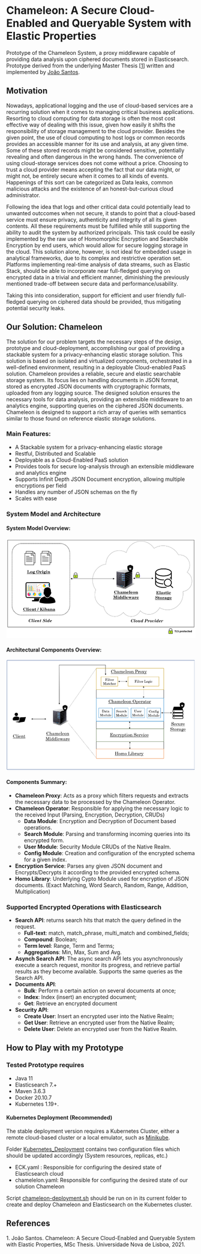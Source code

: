 # Chameleon: A Secure Cloud-Enabled and Queryable System with Elastic Properties

Prototype of the Chameleon System, a proxy middleware capable of providing data analysis upon ciphered documents stored in Elasticsearch. 
Prototype derived from the underlying Master Thesis [[1](#thesis)] written and implemented by [João Santos](https://www.linkedin.com/in/jsantos-js/).

## Motivation
Nowadays, applicational logging and the use of cloud-based services are a recurring solution when it comes to managing critical business applications. Resorting to cloud
computing for data storage is often the most cost effective way of dealing with this issue, given how easily it shifts the responsibility of storage management to the cloud provider. Besides the given point, the use of cloud computing to host logs or common records provides an accessible manner for its use and analysis, at any given time. Some of these stored records might be considered sensitive, potentially revealing and often dangerous in the wrong hands.
The convenience of using cloud-storage services does not come without a price. Choosing to trust a cloud provider means accepting the fact that our data might, or might not,
be entirely secure when it comes to all kinds of events. Happenings of this sort can be
categorized as Data leaks, common malicious attacks and the existence of an honest-but-curious cloud administrator.

Following the idea that logs and other critical data could potentially lead to unwanted outccomes when not secure, it stands to point that a cloud-based service must ensure privacy,
authenticity and integrity of all its given contents. All these requirements must be fulfilled while still supporting the ability to audit the system by authorized principals. This
task could be easily implemented by the raw use of Homomorphic Encryption and
Searchable Encryption by end users, which would allow for secure logging storage
in the cloud. This solution alone, however, is not ideal for embedded usage in analytical
frameworks, due to its complex and restrictive operation set. Platforms implementing
real-time analysis of data streams, such as Elastic Stack, should be able to incorporate near
full-fledged querying on encrypted data in a trivial and efficient manner, diminishing the
previously mentioned trade-off between secure data and performance/usability.


Taking this into consideration, support for efficient and user friendly full-fledged
querying on ciphered data should be provided, thus mitigating potential security leaks.

## Our Solution: Chameleon

The solution for our problem targets the necessary steps of the design, prototype and
cloud-deployment, accomplishing our goal of providing a stackable system for a privacy-enhancing elastic storage solution. This solution is based on isolated and virtualized
components, orchestrated in a well-defined environment, resulting in a deployable Cloud-enabled PaaS
solution.
Chameleon provides a reliable, secure and elastic
searchable storage system. Its focus lies on handling documents in JSON format, stored
as encrypted JSON documents with cryptographic formats, uploaded from any logging
source. The designed solution ensures the necessary tools for data analysis, providing an
extensible middleware to an analytics engine, supporting queries on the ciphered JSON
documents. Chameleon is designed to support a rich array of queries with semantics
similar to those found on reference elastic storage solutions.

### Main Features:
* A Stackable system for a privacy-enhancing elastic storage
* Restful, Distributed and Scalable
* Deployable as a Cloud-Enabled PaaS solution
* Provides tools for secure log-analysis through an extensible middleware and analytics engine
* Supports Infinit Depth JSON Document encryption, allowing multiple encryptions per field
* Handles any number of JSON schemas on the fly
* Scales with ease

### System Model and Architecture

#### System Model Overview:

![alt text](Figures/model.png)

#### Architectural Components Overview:

![alt text](Figures/arch.png)

#### Components Summary:
* __Chameleon Proxy__: Acts as a proxy which filters requests and extracts the necessary data to be processed by the Chameleon Operator.
* __Chameleon Operator__: Responsible for applying the necessary logic to the received Input (Parsing, Encryption, Decryption, CRUDs)
  * __Data Module__: Encryption and Decryption of Document based operations.
  * __Search Module__: Parsing and transforming incoming queries into its encrypted form.
  * __User Module__: Security Module CRUDs of the Native Realm.
  * __Config Module__: Creation and configuration of the encrypted schema for a given index.
* __Encryption Service__: Parses any given JSON document and Encrypts/Decrypts it according to the provided encrypted schema.
* __Homo Library__: Underlying Cypto Module used for encryption of JSON documents. (Exact Matching, Word Search, Random, Range, Addition, Multiplication) 

### Supported Encrypted Operations with Elasticsearch
* __Search API__: returns search hits that match the query defined in the request.
  * __Full-text__: match, match_phrase, multi_match and combined_fields;
  * __Compound__: Boolean;
  * __Term level__: Range, Term and Terms;
  * __Aggregations__: Min, Max, Sum and Avg.
* __Asynch Search API__: The async search API lets you asynchronously execute a search
request, monitor its progress, and retrieve partial results as they become available.
Supports the same queries as the Search API.
* __Documents API__:
  * __Bulk__: Perform a certain action on several documents at once;
  * __Index__: Index (insert) an encrypted document;
  * __Get__: Retrieve an encrypted document
* __Security API__:
  * __Create User__: Insert an encrypted user into the Native Realm;
  * __Get User__: Retrieve an encrypted user from the Native Realm;
  * __Delete User__: Delete an encrypted user from the Native Realm.

## How to Play with my Prototype

### Tested Prototype requires
* Java 11
* Elasticsearch 7.+
* Maven 3.6.3
* Docker 20.10.7
* Kubernetes 1.19+.

#### Kubernetes Deployment (Recommended)
The stable deployment version requires a Kubernetes Cluster, either a remote cloud-based cluster or a local emulator, such as [Minikube](https://minikube.sigs.k8s.io).

Folder [Kubernetes_Deployment](Kubernetes_Deployment) contains two configuration files which should be updated accordingly (System resources, replicas, etc.)
* ECK.yaml : Responsible for configuring the desired state of Elasticsearch cloud
* chamelelon.yaml: Responsible for configuring the desired state of our solution Chameleon

Script [chameleon-deployment.sh](chameleon-deployment.sh) should be run on in its current folder to create and deploy Chameleon and Elasticsearch on the Kubernetes cluster.

## References
<a name="thesis">1.</a> João Santos. Chameleon: A Secure Cloud-Enabled and Queryable System with Elastic Properties, MSc Thesis. Universidade Nova de Lisboa, 2021.
